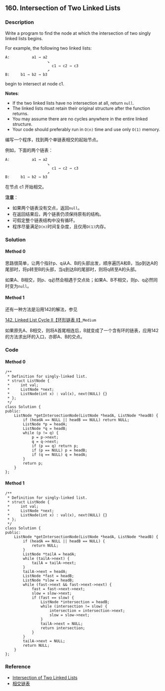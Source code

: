 ## 160. Intersection of Two Linked Lists

### Description

Write a program to find the node at which the intersection of two singly linked lists begins.

For example, the following two linked lists:

```
A:          a1 → a2
                   ↘
                     c1 → c2 → c3
                   ↗            
B:     b1 → b2 → b3
```

begin to intersect at node c1.

**Notes**:

- If the two linked lists have no intersection at all, return `null`.
- The linked lists must retain their original structure after the function returns.
- You may assume there are no cycles anywhere in the entire linked structure.
- Your code should preferably run in `O(n)` time and use only `O(1)` memory.

编写一个程序，找到两个单链表相交的起始节点。

例如，下面的两个链表：

```
A:          a1 → a2
                   ↘
                     c1 → c2 → c3
                   ↗            
B:     b1 → b2 → b3
```

在节点 c1 开始相交。

**注意**：

- 如果两个链表没有交点，返回`null`。
- 在返回结果后，两个链表仍须保持原有的结构。
- 可假定整个链表结构中没有循环。
- 程序尽量满足`O(n)`时间复杂度，且仅用`O(1)`内存。

### Solution

#### Method 0

思路很简单，让两个指针p、q从A、B的头部出发，顺序遍历A和B，当p到达A的尾部时，将p转至B的头部，当q到达B的尾部时，则将q转至A的头部。

如果A、B相交，则p、q必然会相遇于交点处；如果A、B不相交，则p、q必然同时变为`null`。

#### Method 1

还有一种方法是沿用142的解法，参见

[142. Linked List Cycle II【环形链表 II】](142.md)`Medium`

如果原先A、B相交，则将A首尾相连后，B就变成了一个含有环的链表，应用142的方法求出环的入口，亦即A、B的交点。

### Code

#### Method 0

~~~
/**
 * Definition for singly-linked list.
 * struct ListNode {
 *     int val;
 *     ListNode *next;
 *     ListNode(int x) : val(x), next(NULL) {}
 * };
 */
class Solution {
public:
    ListNode *getIntersectionNode(ListNode *headA, ListNode *headB) {
        if (headA == NULL || headB == NULL) return NULL;
        ListNode *p = headA;
        ListNode *q = headB;
        while (p != q) {
            p = p->next;
            q = q->next;
            if (p == q) return p;
            if (p == NULL) p = headB;
            if (q == NULL) q = headA;
        }
        return p;
    }
};
~~~

#### Method 1

~~~
/**
 * Definition for singly-linked list.
 * struct ListNode {
 *     int val;
 *     ListNode *next;
 *     ListNode(int x) : val(x), next(NULL) {}
 * };
 */
class Solution {
public:
    ListNode *getIntersectionNode(ListNode *headA, ListNode *headB) {
        if (headA == NULL || headB == NULL) {
            return NULL;
        }
        ListNode *tailA = headA;
        while (tailA->next) {
            tailA = tailA->next;
        }
        tailA->next = headA;
        ListNode *fast = headB;
        ListNode *slow = headB;
        while (fast->next && fast->next->next) {
            fast = fast->next->next;
            slow = slow->next;
            if (fast == slow) {
                ListNode *intersection = headB;
                while (intersection != slow) {
                    intersection = intersection->next;
                    slow = slow->next;
                }
                tailA->next = NULL;
                return intersection;
            }
        }
        tailA->next = NULL;
        return NULL;
    }
};
~~~

### Reference

- [Intersection of Two Linked Lists](https://leetcode.com/problems/intersection-of-two-linked-lists/description/)
- [相交链表](https://leetcode-cn.com/problems/intersection-of-two-linked-lists/description/)